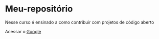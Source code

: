 # Meu-repositório
Nesse curso é ensinado a como contribuir com projetos de código aberto

Acessar o [Google](https://google.com.br)